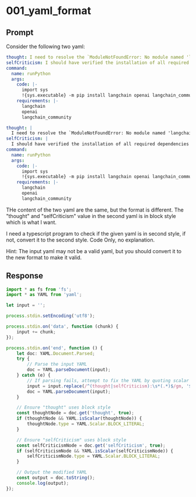 # 001_yaml_format

## Prompt

Consider the following two yaml:

```yaml
thought: I need to resolve the `ModuleNotFoundError: No module named 'langchain_community'` error by ensuring that all necessary dependencies are correctly installed.
selfCriticism: I should have verified the installation of all required dependencies before running the code.
command:
  name: runPython
  args:
    code: |-
      import sys
      !{sys.executable} -m pip install langchain openai langchain_community
    requirements: |-
      langchain
      openai
      langchain_community
```

```yaml
thought: |
  I need to resolve the `ModuleNotFoundError: No module named 'langchain_community'` error by ensuring that all necessary dependencies are correctly installed.
selfCriticism: |
  I should have verified the installation of all required dependencies before running the code.
command:
  name: runPython
  args:
    code: |-
      import sys
      !{sys.executable} -m pip install langchain openai langchain_community
    requirements: |-
      langchain
      openai
      langchain_community
```

THe content of the two yaml are the same, but the format is different. The "thought" and "selfCriticism" value in the second yaml is in block style which is what I want. 

I need a typescript program to check if the given yaml is in second style, if not, convert it to the second style. Code Only, no explanation.

Hint: The input yaml may not be a valid yaml, but you should convert it to the new format to make it valid.

## Response

```typescript
import * as fs from 'fs';
import * as YAML from 'yaml';

let input = '';

process.stdin.setEncoding('utf8');

process.stdin.on('data', function (chunk) {
    input += chunk;
});

process.stdin.on('end', function () {
    let doc: YAML.Document.Parsed;
    try {
        // Parse the input YAML
        doc = YAML.parseDocument(input);
    } catch (e) {
        // If parsing fails, attempt to fix the YAML by quoting scalar strings
        input = input.replace(/^(thought|selfCriticism):\s*(.*)$/gm, '$1: "$2"');
        doc = YAML.parseDocument(input);
    }

    // Ensure "thought" uses block style
    const thoughtNode = doc.get('thought', true);
    if (thoughtNode && YAML.isScalar(thoughtNode)) {
        thoughtNode.type = YAML.Scalar.BLOCK_LITERAL;
    }

    // Ensure "selfCriticism" uses block style
    const selfCriticismNode = doc.get('selfCriticism', true);
    if (selfCriticismNode && YAML.isScalar(selfCriticismNode)) {
        selfCriticismNode.type = YAML.Scalar.BLOCK_LITERAL;
    }

    // Output the modified YAML
    const output = doc.toString();
    console.log(output);
});
```

